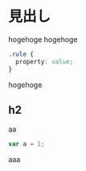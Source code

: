 # 見出し

hogehoge hogehoge

```css
.rule {
  property: value;
}
```

hogehoge

## h2

aa

```js
var a = 1;
```

aaa
